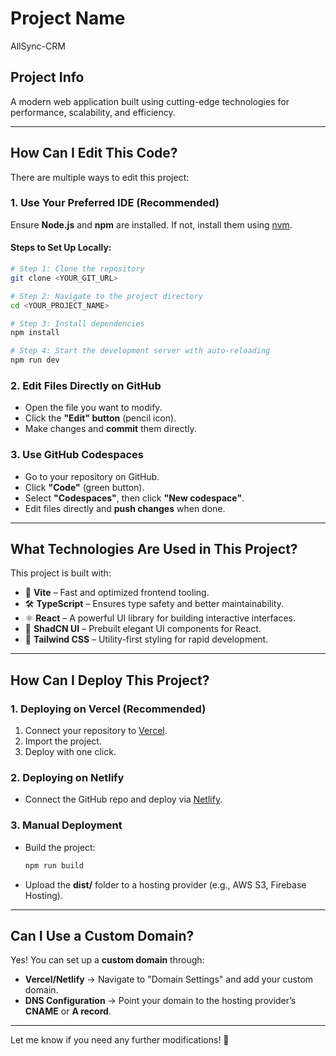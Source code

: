 # **Project Name**  
AllSync-CRM
## **Project Info**  
A modern web application built using cutting-edge technologies for performance, scalability, and efficiency.  

---

## **How Can I Edit This Code?**  

There are multiple ways to edit this project:  

### **1. Use Your Preferred IDE (Recommended)**  
Ensure **Node.js** and **npm** are installed. If not, install them using [nvm](https://github.com/nvm-sh/nvm#installing-and-updating).  

#### **Steps to Set Up Locally:**  
```sh
# Step 1: Clone the repository
git clone <YOUR_GIT_URL>

# Step 2: Navigate to the project directory
cd <YOUR_PROJECT_NAME>

# Step 3: Install dependencies
npm install

# Step 4: Start the development server with auto-reloading
npm run dev
```

### **2. Edit Files Directly on GitHub**  
- Open the file you want to modify.  
- Click the **"Edit" button** (pencil icon).  
- Make changes and **commit** them directly.  

### **3. Use GitHub Codespaces**  
- Go to your repository on GitHub.  
- Click **"Code"** (green button).  
- Select **"Codespaces"**, then click **"New codespace"**.  
- Edit files directly and **push changes** when done.  

---

## **What Technologies Are Used in This Project?**  
This project is built with:  
- 🚀 **Vite** – Fast and optimized frontend tooling.  
- 🛠 **TypeScript** – Ensures type safety and better maintainability.  
- ⚛ **React** – A powerful UI library for building interactive interfaces.  
- 🎨 **ShadCN UI** – Prebuilt elegant UI components for React.  
- 🎨 **Tailwind CSS** – Utility-first styling for rapid development.  

---

## **How Can I Deploy This Project?**  

### **1. Deploying on Vercel (Recommended)**  
1. Connect your repository to [Vercel](https://vercel.com/).  
2. Import the project.  
3. Deploy with one click.  

### **2. Deploying on Netlify**  
- Connect the GitHub repo and deploy via [Netlify](https://www.netlify.com/).  

### **3. Manual Deployment**  
- Build the project:  
  ```sh
  npm run build
  ```  
- Upload the **dist/** folder to a hosting provider (e.g., AWS S3, Firebase Hosting).  

---

## **Can I Use a Custom Domain?**  
Yes! You can set up a **custom domain** through:  
- **Vercel/Netlify** → Navigate to "Domain Settings" and add your custom domain.  
- **DNS Configuration** → Point your domain to the hosting provider’s **CNAME** or **A record**.  

---

Let me know if you need any further modifications! 🚀
